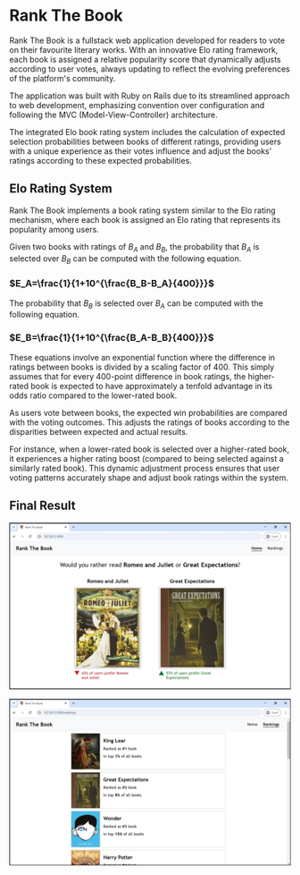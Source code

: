 # Rank The Book
Rank The Book is a fullstack web application developed for readers to vote on their favourite literary works. With an innovative Elo rating framework, each book is assigned a relative popularity score that dynamically adjusts according to user votes, always updating to reflect the evolving preferences of the platform's community.

The application was built with Ruby on Rails due to its streamlined approach to web development, emphasizing convention over configuration and following the MVC (Model-View-Controller) architecture.

The integrated Elo book rating system includes the calculation of expected selection probabilities between books of different ratings, providing users with a unique experience as their votes influence and adjust the books' ratings according to these expected probabilities.

## Elo Rating System

Rank The Book implements a book rating system similar to the Elo rating mechanism, where each book is assigned an Elo rating that represents its popularity among users.

Given two books with ratings of $B_A$ and $B_B$, the probability that $B_A$ is selected over $B_B$ can be computed with the following equation.

### $E_A=\frac{1}{1+10^{\frac{B_B-B_A}{400}}}$

The probability that $B_B$ is selected over $B_A$ can be computed with the following equation.

### $E_B=\frac{1}{1+10^{\frac{B_A-B_B}{400}}}$

These equations involve an exponential function where the difference in ratings between books is divided by a scaling factor of 400. This simply assumes that for every 400-point difference in book ratings, the higher-rated book is expected to have approximately a tenfold advantage in its odds ratio compared to the lower-rated book.

As users vote between books, the expected win probabilities are compared with the voting outcomes. This adjusts the ratings of books according to the disparities between expected and actual results.

For instance, when a lower-rated book is selected over a higher-rated book, it experiences a higher rating boost (compared to being selected against a similarly rated book). This dynamic adjustment process ensures that user voting patterns accurately shape and adjust book ratings within the system.

## Final Result

<p align="center">
  <img src="public/home.png" />
</p>

<p align="center">
  <img src="public/rankings.png" />
</p>
